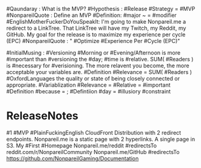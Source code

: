 #Qaundaray : What is the MVP?
	#Hypothesis : #Release #Strategy = #MVP
	#NonpareilQuote : Define an MVP
	#Definition: #major ~ = #modifier 
	#EnglishMotherFuckerDoYouSpeakIt: I'm going to make Nonpareil.me a redirect to a LinkTree. That LinkTree will have my Twitch, my Reddit, my GitHub. My goal for the release is to maximize my experience per cycle (EPC)
	#NonpareilQuote : " #Optimize #Experience Per #Cycle (EPC)"

#InitialMusing : #Versioning #Morning or #Evening/Afternoon is more #important than #versioning the #day; #time is #relative. SUM( #Readers ) is #necessary for #verisioning. The more relavent you become, the more acceptable your variables are. 
#Definition #Relevance = SUM( #Readers )
	#OxfordLanguages the quality or state of being closely connected or appropriate.
#Variablization #Relevance = #Relative = #important 
#Definition #because = ;
#Defintiion #day = #illusiory #constraint

# ReleaseNotes

#1 #MVP  #PlainFuckingEnglish CloudFront Distribution with 2 redirect endpoints. 
Nonpareil.me is a static page with 2 hyperlinks. A single page in S3. My #First #Homepage
Nonpareil.me/reddit #redirectsTo  reddit.com/r/NonpareilCommunity
Nonpareil.me/GitHub #redirectsTo  https://github.com/NonpareilGaming/Documentation
